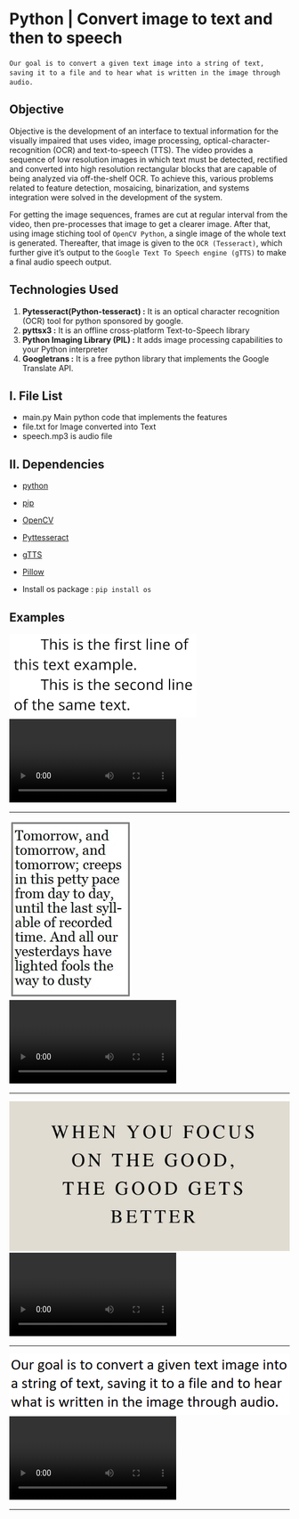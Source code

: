 
# Python | Convert image to text and then to speech

`Our goal is to convert a given text image into a string of text, saving it to a file and to hear what is written in the image through audio.`


## Objective
Objective is the development of an interface to textual information for the visually impaired that uses video, image processing, optical-character-recognition (OCR) and text-to-speech (TTS). The video provides a sequence of low resolution images in which text must be detected, rectified and converted into high resolution rectangular blocks that are capable of being analyzed via off-the-shelf OCR. To achieve this, various problems related to feature detection, mosaicing, binarization, and systems integration were solved in the development of the system.

For getting the image sequences, frames are cut at regular interval from the video, then pre-processes that image to get a clearer image. After that, using image stiching tool of `OpenCV Python`, a single image of the whole text is generated. Thereafter, that image is given to the `OCR (Tesseract)`, which further give it’s output to the `Google Text To Speech engine (gTTS)` to make a final audio speech output.
## Technologies Used
1. **Pytesseract(Python-tesseract) :** It is an optical character recognition (OCR) tool for python sponsored by google.
2. **pyttsx3 :** It is an offline cross-platform Text-to-Speech library
3. **Python Imaging Library (PIL) :** It adds image processing capabilities to your Python interpreter
4. **Googletrans :** It is a free python library that implements the Google Translate API.
## I. File List
* main.py Main python code that implements the features
* file.txt for Image converted into Text
* speech.mp3 is audio file
## II. Dependencies
* [python](https://docs.python.org/2/install/)
* [pip](https://pip.pypa.io/en/stable/installing/)
* [OpenCV](http://goo.gl/lGieGN)
* [Pyttesseract](https://pypi.python.org/pypi/pytesseract)
* [gTTS](https://pypi.python.org/pypi/gTTS)
* [Pillow](https://pypi.python.org/pypi/Pillow/2.2.1)

* Install os package : `pip install os`
## Examples
![Example-1](./Uploads/text1.png)
![Example-1](./Uploads/speech1.mp4)


----------------------------------------------------------------------------

![Example-2](./Uploads/text2.png)
![Example-2](./Uploads/speech2.mp4)

----------------------------------------------------------------------------

![Example-3](./Uploads/text3.png)
![Example-3](./Uploads/speech3.mp4)

----------------------------------------------------------------------------

![Example-4](./Uploads/text4.png)
![Example-4](./Uploads/speech4.mp4)

----------------------------------------------------------------------------
